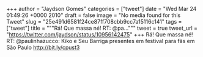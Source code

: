 
+++
author = "Jaydson Gomes"
categories = ["tweet"]
date = "Wed Mar 24 01:49:26 +0000 2010"
draft = false
image = "No media found for this Tweet"
slug = "25e491d6581f24ce87ff708cbb9cc7a15116c141"
tags = ["tweet"]
title = """Rá! Que massa né! RT: @pa..."""
tweet = true
tweet_url = "https://twitter.com/jaydson/status/10956142475"
+++
Rá! Que massa né! RT: @paulinhazucco: Kiko e Seu Barriga presentes em festival para fãs em São Paulo http://bit.ly/cpust3
